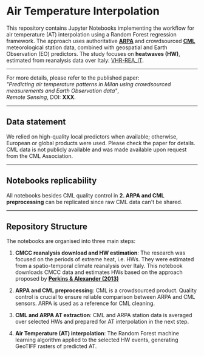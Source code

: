 # Air Temperature Interpolation

This repository contains Jupyter Notebooks implementing the workflow for air temperature (AT) interpolation using a Random Forest regression framework. The approach uses authoritative **[ARPA](https://www.arpalombardia.it/temi-ambientali/meteo-e-clima/form-richiesta-dati/)** and crowdsourced **[CML](http://www.centrometeolombardo.com/)** meteorological station data, combined with geospatial and Earth Observation (EO) predictors. The study focuses on **heatwaves (HW)**, estimated from reanalysis data over Italy: [VHR-REA_IT](https://dds.cmcc.it/#/dataset/era5-downscaled-over-italy/hourly).

---

For more details, please refer to the published paper:  
*"Predicting air temperature patterns in Milan using crowdsourced measurements and Earth Observation data"*,  
_Remote Sensing_, DOI: **XXX**.

---

## Data statement
We relied on high-quality local predictors when available; otherwise, European or global products were used. Please check the paper for details.
CML data is not publicly available and was made available upon request from the CML Association.

---

## Notebooks replicability
All notebooks besides CML quality control in **2. ARPA and CML preprocessing** can be replicated since raw CML data can't be shared.

---

## Repository Structure
The notebooks are organised into three main steps:

1. **CMCC reanalysis download and HW estimation**:
   The research was focused on the periods of extreme heat, i.e. HWs. They were estimated from a spatio-temporal climate reanalysis over Italy.
   This notebook downloads CMCC data and estimates HWs based on the approach proposed by **[Perkins & Alexander (2013)](https://doi.org/10.1175/JCLI-D-12-00383.1)**
   
2. **ARPA and CML preprocessing**:
   CML is a crowdsourced product. Quality control is crucial to ensure reliable comparison between ARPA and CML sensors. ARPA is used as a reference for CML cleaning.
   
3. **CML and ARPA AT extraction**:
   CML and ARPA station data is averaged over selected HWs and prepared for AT interpolation in the next step.
      
4. **Air Temperature (AT) interpolation**:
   The Random Forest machine learning algorithm applied to the selected HW events, generating GeoTIFF rasters of predicted AT.
